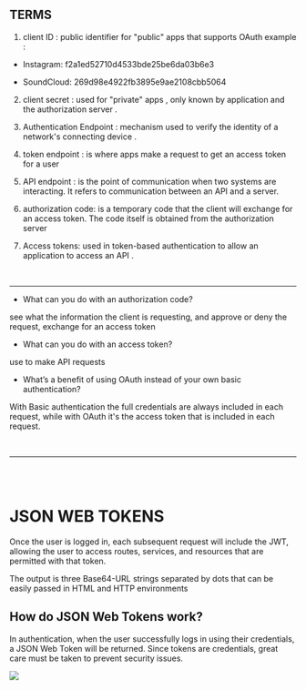 
## TERMS 

1. client ID : 
public identifier for "public" apps  that supports OAuth 
example : 

- Instagram: f2a1ed52710d4533bde25be6da03b6e3

- SoundCloud: 269d98e4922fb3895e9ae2108cbb5064

2. client secret : used for "private" apps , only known by application and the authorization server . 


3. Authentication Endpoint : mechanism used to verify the identity of a network's  connecting device .

4. token endpoint : is where apps make a request to get an access token for a user  

5. API endpoint : is the point of  communication when two systems are interacting. It refers to  communication between an API and a server.

6. authorization code:  is a temporary code that the client will exchange for an access token. The code itself is obtained from the authorization server


7. Access tokens: used in token-based authentication to allow an application to access an API . 

<br> 
<hr>

- What can you do with an authorization code?

 see what the information the client is requesting, and approve or deny the request, exchange for an access token

- What can you do with an access token?

 use to make API requests

- What’s a benefit of using OAuth instead of your own basic authentication?

 With Basic authentication the full credentials are always included in each request, while with OAuth it's the access token that is included in each request.


<br> 
<hr>

   
<br><br>

# JSON WEB TOKENS 

Once the user is logged in, each subsequent request will include the JWT, allowing the user to access routes, services, and resources that are permitted with that token.

The output is three Base64-URL strings separated by dots that can be easily passed in HTML and HTTP environments

## How do JSON Web Tokens work?

In authentication, when the user successfully logs in using their credentials, a JSON Web Token will be returned. Since tokens are credentials, great care must be taken to prevent security issues. 

![](https://cdn.auth0.com/blog/legacy-app-auth/legacy-app-auth-5.png)